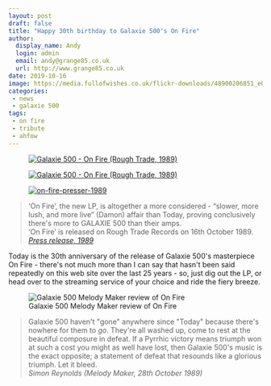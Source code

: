 ```yaml
---
layout: post
draft: false
title: "Happy 30th birthday to Galaxie 500's On Fire"
author: 
  display_name: Andy
  login: admin
  email: andy@grange85.co.uk
  url: http://www.grange85.co.uk
date: 2019-10-16
image: https://media.fullofwishes.co.uk/flickr-downloads/48900206851_e08357ac19.jpg
categories:
 - news
 - galaxie 500
tags:
 - on fire
 - tribute
 - ahfow
---
```

<div class="row">
<div class="col-md-6"><figure class="aligncenter"><a data-flickr-embed="true" href="https://www.flickr.com/photos/grange85/48900206851/in/dateposted-public/" title="Galaxie 500 - On Fire (Rough Trade, 1989)"><img src="https://media.fullofwishes.co.uk/flickr-downloads/48900206851_e08357ac19.jpg" alt="Galaxie 500 - On Fire (Rough Trade, 1989)"></a></figure></div>

<div class="col-md-6"><figure class="aligncenter"><a data-flickr-embed="true" href="https://www.flickr.com/photos/grange85/48900408572/in/dateposted-public/" title="Galaxie 500 - On Fire (Rough Trade, 1989)"><img src="https://media.fullofwishes.co.uk/flickr-downloads/48900408572_c0770df699.jpg" alt="Galaxie 500 - On Fire (Rough Trade, 1989)"></a></figure></div>
</div>

<figure class="aligncenter"><a data-flickr-embed="true" href="https://www.flickr.com/photos/grange85/48900055346/in/dateposted-public/" title="on-fire-presser-1989"><img src="https://media.fullofwishes.co.uk/flickr-downloads/48900055346_21bb29d372_o.jpg" alt="on-fire-presser-1989"></a></figure>

> ‘On Fire’, the new LP, is altogether a more considered - “slower, more lush, and more live” (Damon) affair than Today, proving conclusively there's more to GALAXIE 500 than their amps.    
> ‘On Fire’ is released on Rough Trade Records on 16th October 1989.  
> _[Press release, 1989](https://www.flickr.com/photos/grange85/48900257397/)_


Today is the 30th anniversary of the release of Galaxie 500's masterpiece On Fire - there's not much more than I can say that hasn't been said repeatedly on this web site over the last 25 years - so, just dig out the LP, or head over to the streaming service of your choice and ride the fiery breeze.

<!--more-->

<figure class="caption aligncenter"><img src="https://media.fullofwishes.co.uk/01-galaxie_500/pictures/19891028_MM_SR_On-Fire.jpg" alt="Galaxie 500 Melody Maker review of On Fire" /><figcaption class="caption-text">Galaxie 500 Melody Maker review of On Fire</figcaption></figure>

> Galaxie 500 haven't "gone" anywhere since "Today" because there's nowhere for them to _go_. They're all washed up, come to rest at the beautiful composure in defeat. If a Pyrrhic victory means triumph won at such a cost you might as well have lost, then Galaxie 500's music is the exact opposite; a statement of defeat that resounds like a glorious triumph. Let it bleed.  
> _Simon Reynolds (Melody Maker, 28th October 1989)_







